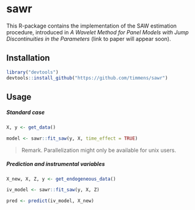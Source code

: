 # sawr 

This R-package contains the implementation of the SAW estimation procedure, introduced
in _A Wavelet Method for Panel Models with Jump Discontinuities in the Parameters_
(link to paper will appear soon).


## Installation

```R
library("devtools")
devtools::install_github("https://github.com/timmens/sawr")
```


## Usage

##### Standard case

```R
X, y <- get_data()

model <- sawr::fit_saw(y, X, time_effect = TRUE)
```

> Remark. Parallelization might only be available for unix users.


##### Prediction and instrumental variables

```R
X_new, X, Z, y <- get_endogeneous_data()

iv_model <- sawr::fit_saw(y, X, Z)

pred <- predict(iv_model, X_new)
```
